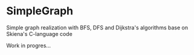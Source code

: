 # SimpleGraph
Simple graph realization with BFS, DFS and Dijkstra's algorithms base on Skiena's C-language code

Work in progres...
